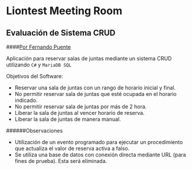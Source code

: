 # Liontest Meeting Room
## Evaluación de Sistema CRUD
####[Por Fernando Puente](https://github.com/fpuente97)

Aplicación para reservar salas de juntas mediante un sistema CRUD utilizando `C#` y `MariaDB SQL`

Objetivos del Software:

* Reservar una sala de juntas con un rango de horario inicial y final.
* No permitir reservar sala de juntas que esté ocupada en el horario indicado.
* No permitir reservar sala de juntas por más de 2 hora.
* Liberar la sala de juntas al vencer horario de reserva.
* Liberar la sala de juntas de manera manual.

######Observaciones
* Utilización de un evento programado para ejecutar un procedimiento que actualiza el valor de reserva activa a falso.
* Se utiliza una base de datos con conexión directa mediante URL (para fines de prueba). Esta será eliminada.
